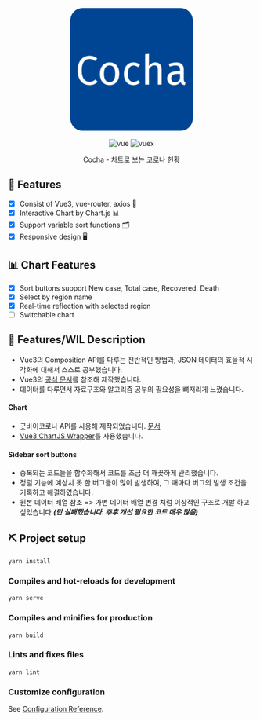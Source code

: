 <div align="center">
<img src="./public/logo.png", width="250" height="250">

![vue](https://img.shields.io/badge/Vue.js-%5E3.0.0-green)
![vuex](https://img.shields.io/badge/Vuex-%5E4.0.2-brightgreen)

Cocha - 차트로 보는 코로나 현황  
</div>

## 🧷 Features

- [x] Consist of Vue3, vue-router, axios 💚
- [x] Interactive Chart by Chart.js 📊
- [x] Support variable sort functions 🗂
- [x] Responsive design 🖥

## 📊 Chart Features

- [x] Sort buttons support New case, Total case, Recovered, Death
- [x] Select by region name
- [x] Real-time reflection with selected region
- [ ] Switchable chart

## 🧾 Features/WIL Description

- Vue3의 Composition API를 다루는 전반적인 방법과, JSON 데이터의 효율적 시각화에 대해서 스스로 공부했습니다.
- Vue3의 [공식 문서](https://v3.ko.vuejs.org/)를 참조해 제작했습니다.
- 데이터를 다루면서 자료구조와 알고리즘 공부의 필요성을 뼈저리게 느꼈습니다.

#### Chart

- 굿바이코로나 API를 사용해 제작되었습니다. [문서](https://github.com/dhlife09/Corona-19-API)
- [Vue3 ChartJS Wrapper](https://github.com/J-T-McC/vue3-chartjs)를 사용했습니다.

#### Sidebar sort buttons

- 중복되는 코드들을 함수화해서 코드를 조금 더 깨끗하게 관리했습니다.
- 정렬 기능에 예상치 못 한 버그들이 많이 발생하여, 그 때마다 버그의 발생 조건을 기록하고 해결하였습니다.
- 원본 데이터 배열 참조 => 가변 데이터 배열 변경 처럼 이상적인 구조로 개발 하고 싶었습니다.**_(만 실패했습니다. 추후 개선 필요한 코드 매우 많음)_**

## ⛏ Project setup

```
yarn install
```

### Compiles and hot-reloads for development

```
yarn serve
```

### Compiles and minifies for production

```
yarn build
```

### Lints and fixes files

```
yarn lint
```

### Customize configuration

See [Configuration Reference](https://cli.vuejs.org/config/).
